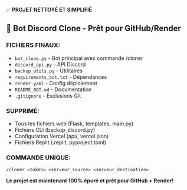 
✅ **PROJET NETTOYÉ ET SIMPLIFIÉ**

## 🤖 Bot Discord Clone - Prêt pour GitHub/Render

### **FICHIERS FINAUX:**
- `bot_clone.py` - Bot principal avec commande /cloner
- `discord_api.py` - API Discord 
- `backup_utils.py` - Utilitaires
- `requirements_bot.txt` - Dépendances
- `render.yaml` - Config déploiement
- `README_BOT.md` - Documentation
- `.gitignore` - Exclusions Git

### **SUPPRIMÉ:**
- Tous les fichiers web (Flask, templates, main.py)
- Fichiers CLI (backup_discord.py)
- Configuration Vercel (api/, vercel.json)
- Fichiers Replit (.replit, pyproject.toml)

### **COMMANDE UNIQUE:**
`/cloner <token> <serveur_source> <serveur_destination>`

**Le projet est maintenant 100% épuré et prêt pour GitHub + Render!**

